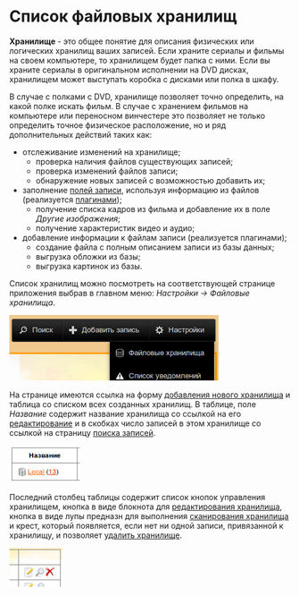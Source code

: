 # Список файловых хранилищ

<a name="storage"></a>
**Хранилище** - это общее понятие для описания физических или логических хранилищ ваших записей. Если храните
сериалы и фильмы на своем компьютере, то хранилищем будет папка с ними. Если вы храните сериалы в оригинальном
исполнении на DVD дисках, хранилищем может выступать коробка с дисками или полка в шкафу.

В случае с полками с DVD, хранилище позволяет точно определить, на какой полке искать фильм. В случае с хранением
фильмов на компьютере или переносном винчестере это позволяет не только определить точное физическое расположение, но
и ряд дополнительных действий таких как:

- отслеживание изменений на хранилище;
    - проверка наличия файлов существующих записей;
    - проверка изменений файлов записи;
    - обнаружение новых записей с возможностью добавить их;
- заполнение [полей записи](/ru/user/item/fields.md), используя информацию из файлов (реализуется
[плагинами](/ru/user/general/plugins.md));
    - получение списка кадров из фильма и добавление их в поле *Другие изображения*;
    - получение характеристик видео и аудио;
- добавление информации к файлам записи (реализуется плагинами);
    - создание файла с полным описанием записи из базы данных;
    - выгрузка обложки из базы;
    - выгрузка картинок из базы.

Список хранилищ можно посмотреть на соответствующей странице приложения выбрав в главном меню: *Настройки -> Файловые
хранилища*.

![Список хранилищ](https://raw.githubusercontent.com/anime-db/anime-db-docs/master/images/ru/storage/menu.jpg)

На странице имеются ссылка на форму [добавления нового хранилища](/ru/user/storage/add.md) и таблица со списком всех
созданных хранилищ. В таблице, поле *Название* содержит название хранилища со ссылкой на его
[редактирование](/ru/user/storage/change.md) и в скобках число записей в этом хранилище со ссылкой на страницу [поиска
записей](/ru/user/general/search.md).

![Название хранилища](https://raw.githubusercontent.com/anime-db/anime-db-docs/master/images/ru/storage/name.jpg)

Последний столбец таблицы содержит список кнопок управления хранилищем, кнопка в виде блокнота для [редактирования
хранилища](/ru/user/storage/change.md), кнопка в виде лупы предназн для выполнения [сканирования хранилища](/ru/user/storage/scan.md)
и крест, который появляется, если нет ни одной записи, привязанной к хранилищу, и позволяет [удалить хранилище](/ru/user/storage/delete.md).

![Название хранилища](https://raw.githubusercontent.com/anime-db/anime-db-docs/master/images/ru/storage/controls.jpg)
